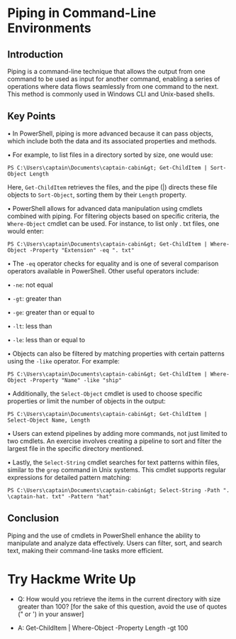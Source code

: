 # Piping in Command-Line Environments 

## Introduction 
Piping is a command-line technique that allows the output from one command to be used as input for another command, enabling a series of operations where data flows seamlessly from one command to the next. This method is commonly used in Windows CLI and Unix-based shells. 

## Key Points 

• In PowerShell, piping is more advanced because it can pass objects, which include both the data and its associated properties and methods.

• For example, to list files in a directory sorted by size, one would use: 

``` 
PS C:\Users\captain\Documents\captain-cabin&gt; Get-ChildItem | Sort-Object Length 
``` 
Here, `Get-ChildItem` retrieves the files, and the pipe (|) directs these file objects to `Sort-Object`, sorting them by their `Length` property. 

• PowerShell allows for advanced data manipulation using cmdlets combined with piping. For filtering objects based on specific criteria, the `Where-Object` cmdlet can be used. For instance, to list only . txt files, one would enter: 

``` 
PS C:\Users\captain\Documents\captain-cabin&gt; Get-ChildItem | Where-Object -Property "Extension" -eq ". txt" 
``` 

• The `-eq` operator checks for equality and is one of several comparison operators available in PowerShell. Other useful operators include: 

• `-ne`: not equal 

• `-gt`: greater than 

• `-ge`: greater than or equal to 

• `-lt`: less than

• `-le`: less than or equal to 

• Objects can also be filtered by matching properties with certain patterns using the `-like` operator. For example: 

``` 
PS C:\Users\captain\Documents\captain-cabin&gt; Get-ChildItem | Where-Object -Property "Name" -like "ship" 
``` 

• Additionally, the `Select-Object` cmdlet is used to choose specific properties or limit the number of objects in the output: 

``` 
PS C:\Users\captain\Documents\captain-cabin&gt; Get-ChildItem | Select-Object Name, Length 
``` 

• Users can extend pipelines by adding more commands, not just limited to two cmdlets. An exercise involves creating a pipeline to sort and filter the largest file in the specific directory mentioned. 

• Lastly, the `Select-String` cmdlet searches for text patterns within files, similar to the `grep` command in Unix systems. This cmdlet supports regular expressions for detailed pattern matching: 

``` 
PS C:\Users\captain\Documents\captain-cabin&gt; Select-String -Path ". \captain-hat. txt" -Pattern "hat" 
``` 

## Conclusion 
Piping and the use of cmdlets in PowerShell enhance the ability to manipulate and analyze data effectively. Users can filter, sort, and search text, making their command-line tasks more efficient.

# Try Hackme Write Up

- Q: How would you retrieve the items in the current directory with size greater than 100? [for the sake of this question, avoid the use of quotes (" or ') in your answer]

- A: Get-ChildItem | Where-Object -Property Length -gt 100